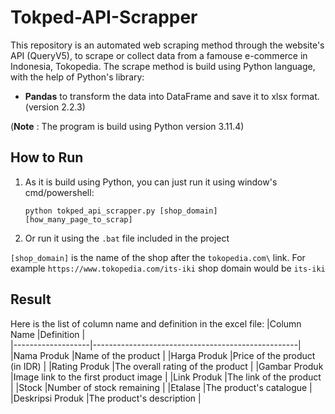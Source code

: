 # Tokped-API-Scrapper

This repository is an automated web scraping method through the website's API (QueryV5), to scrape or collect data from a famouse e-commerce in Indonesia, Tokopedia.
The scrape method is build using Python language, with the help of Python's library:
 - **Pandas** to transform the data into DataFrame and save it to xlsx format. (version 2.2.3)

(**Note** : The program is build using Python version 3.11.4)

## How to Run
1. As it is build using Python, you can just run it using window's cmd/powershell:
    ```
    python tokped_api_scrapper.py [shop_domain] [how_many_page_to_scrap]
    ```
2. Or run it using the `.bat` file included in the project

`[shop_domain]` is the name of the shop after the `tokopedia.com\` link.
For example `https://www.tokopedia.com/its-iki` shop domain would be `its-iki`

## Result
Here is the list  of column name and definition in the excel file:
|Column Name        |Definition                                         |                          
|-------------------|---------------------------------------------------|
|Nama Produk        |Name of the product                                |
|Harga Produk       |Price of the product (in IDR)                      |
|Rating Produk      |The overall rating of the product                  |
|Gambar Produk      |Image link to the first product image              |
|Link Produk        |The link of the product                            |
|Stock              |Number of stock remaining                          |
|Etalase            |The product's catalogue                            |
|Deskripsi Produk   |The product's description                          |